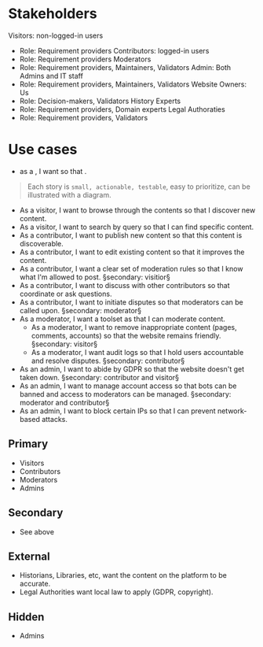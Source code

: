 

# Stakeholders
Visitors: non-logged-in users
  - Role: Requirement providers
Contributors: logged-in users
  - Role: Requirement providers
Moderators
  - Role: Requirement providers, Maintainers, Validators
Admin: Both Admins and IT staff
  - Role: Requirement providers, Maintainers, Validators
Website Owners: Us
  - Role: Decision-makers, Validators
History Experts
  - Role: Requirement providers, Domain experts
Legal Authoraties
  - Role: Requirement providers, Validators

# Use cases
- as a <role>, I want <goal> so that <reason>.
> Each story is `small, actionable, testable`, easy to prioritize, can be illustrated with a diagram.

- As a visitor, I want to browse through the contents so that I discover new content.
- As a visitor, I want to search by query so that I can find specific content.
- As a contributor, I want to publish new content so that this content is discoverable.
- As a contributor, I want to edit existing content so that it improves the content.
- As a contributor, I want a clear set of moderation rules so that I know what I'm allowed to post. §secondary: visitior§
- As a contributor, I want to discuss with other contributors so that coordinate or ask questions.
- As a contributor, I want to initiate disputes so that moderators can be called upon. §secondary: moderator§
- As a moderator, I want a toolset as that I can moderate content.
  - As a moderator, I want to remove inappropriate content (pages, comments, accounts) so that the website remains friendly. §secondary: visitor§
  - As a moderator, I want audit logs so that I hold users accountable and resolve disputes. §secondary: contributor§
- As an admin, I want to abide by GDPR so that the website doesn't get taken down. §secondary: contributor and visitor§
- As an admin, I want to manage account access so that bots can be banned and access to moderators can be managed. §secondary: moderator and contributor§
- As an admin, I want to block certain IPs so that I can prevent network-based attacks.

## Primary
- Visitors
- Contributors
- Moderators
- Admins
## Secondary
- See above

## External
- Historians, Libraries, etc, want the content on the platform to be accurate.
- Legal Authorities want local law to apply (GDPR, copyright).

## Hidden
- Admins


